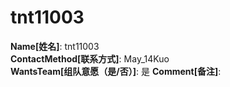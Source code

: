 # tnt11003

**Name[姓名]**: tnt11003  
**ContactMethod[联系方式]**: May_14Kuo  
**WantsTeam[组队意愿（是/否）]**: 是
**Comment[备注]**:   
